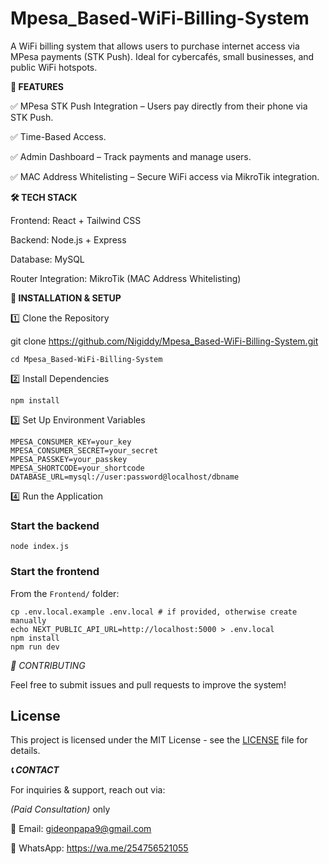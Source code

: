 # Mpesa_Based-WiFi-Billing-System
A WiFi billing system that allows users to purchase internet access via MPesa payments (STK Push). Ideal for cybercafés, small businesses, and public WiFi hotspots.

**📌 FEATURES**

✅ MPesa STK Push Integration – Users pay directly from their phone via STK Push.

✅ Time-Based Access.

✅ Admin Dashboard – Track payments and manage users.

✅ MAC Address Whitelisting – Secure WiFi access via MikroTik integration.


**🛠️ TECH STACK**

Frontend: React + Tailwind CSS

Backend: Node.js + Express

Database: MySQL

Router Integration: MikroTik (MAC Address Whitelisting)



**🔧 INSTALLATION & SETUP**

1️⃣ Clone the Repository

git clone https://github.com/Nigiddy/Mpesa_Based-WiFi-Billing-System.git


`cd Mpesa_Based-WiFi-Billing-System`



2️⃣ Install Dependencies


`npm install`



3️⃣ Set Up Environment Variables


```
MPESA_CONSUMER_KEY=your_key
MPESA_CONSUMER_SECRET=your_secret
MPESA_PASSKEY=your_passkey
MPESA_SHORTCODE=your_shortcode
DATABASE_URL=mysql://user:password@localhost/dbname
```



4️⃣ Run the Application


### Start the backend
`node index.js`

### Start the frontend
From the `Frontend/` folder:
```
cp .env.local.example .env.local # if provided, otherwise create manually
echo NEXT_PUBLIC_API_URL=http://localhost:5000 > .env.local
npm install
npm run dev
```




*🤝 CONTRIBUTING*

Feel free to submit issues and pull requests to improve the system!



## License
This project is licensed under the MIT License - see the [LICENSE](LICENSE) file for details.






***📞 CONTACT***

For inquiries & support, reach out via: 

*(Paid Consultation)* only

📧 Email: gideonpapa9@gmail.com

📱 WhatsApp: https://wa.me/254756521055
